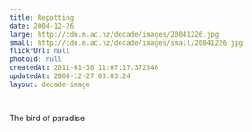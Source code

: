 ```yaml
---
title: Repotting
date: 2004-12-26
large: http://cdn.m.ac.nz/decade/images/20041226.jpg
small: http://cdn.m.ac.nz/decade/images/small/20041226.jpg
flickrUrl: null
photoId: null
createdAt: 2011-01-30 11:07:17.372546
updatedAt: 2004-12-27 03:03:24
layout: decade-image

---
```

The bird of paradise
